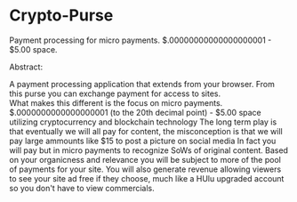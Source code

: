 # Crypto-Purse
Payment processing for micro payments.  $.00000000000000000001 - $5.00 space.

Abstract:

A payment processing application that extends from your browser.  From this purse you can exchange payment for access to sites.  
What makes this different is the focus on micro payments.  $.0000000000000000001 (to the 20th decimal point) - $5.00 space utilizing cryptocurrency and blockchain technology
The long term play is that eventually we will all pay for content, the misconception is that we will pay large ammounts like $15 to post a picture on social media
In fact you will pay but in micro payments to recognize SoWs of original content.  Based on your organicness and relevance you will be subject to more of the pool of payments for your site.
You will also generate revenue allowing viewers to see your site ad free if they choose, much like a HUlu upgraded account so you don't have to view commercials.


